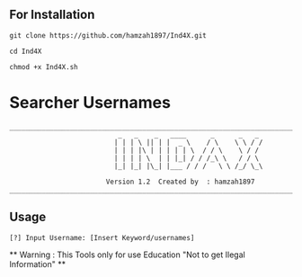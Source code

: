 ## For Installation
```
git clone https://github.com/hamzah1897/Ind4X.git
```
```
cd Ind4X
```
```
chmod +x Ind4X.sh
```

# Searcher Usernames
```
________________________________________________________________________________________________
                           _   _    _   ____      _      _   _    
                          | | | \ || | |  _ \    / \    \ \ / /    
                          | | | |\ | | | | | \  / / \    \ / /      
                          | | | | \  | | |_| / / /_\ \   / / \    
                          |_| |_| |\_| |___ / / /   \ \ /_/ \_\
                       
                        Version 1.2  Created by  : hamzah1897
_________________________________________________________________________________________________

```
## Usage

```
[?] Input Username: [Insert Keyword/usernames]

```
** Warning : This Tools only for use Education "Not to get Ilegal Information" **

